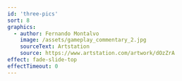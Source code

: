 ```yaml
---
id: 'three-pics'
sort: 8
graphics:
  - author: Fernando Montalvo
    image: /assets/gameplay_commentary_2.jpg
    sourceText: Artstation
    source: https://www.artstation.com/artwork/dOzZrA
effect: fade-slide-top
effectTimeout: 0
---
```

